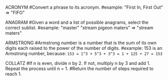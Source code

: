 ACRONYM
#Convert a phrase to its acronym.
#example: "First In, First Out" => "FIFO"

ANAGRAM
#Given a word and a list of possible anagrams, select the correct sublist.
#example: "master" "stream pigeon maters" => "stream maters"

ARMSTRONG
#Armstrong number is a number that is the sum of its own digits each raised to the power of the number of digits.
#example: 153 is an Armstrong number, because: `153 = 1^3 + 5^3 + 3^3 = 1 + 125 + 27 = 153`

COLLATZ
#If n is even, divide n by 2. If not, multiply n by 3 and add 1. Repeat the process until n = 1.
#Return the number of steps required to reach 1.